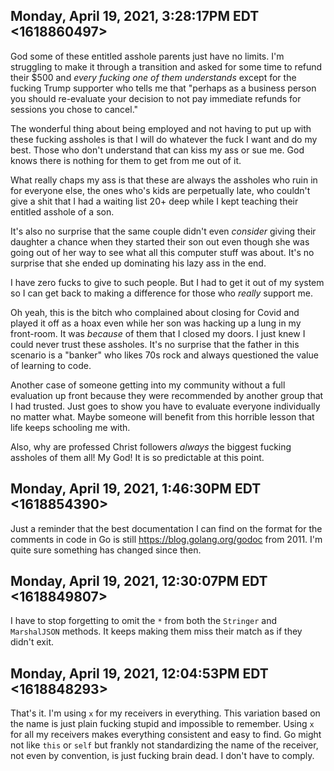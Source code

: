 ## Monday, April 19, 2021, 3:28:17PM EDT <1618860497>

God some of these entitled asshole parents just have no limits. I'm
struggling to make it through a transition and asked for some time to
refund their \$500 and *every fucking one of them understands* except
for the fucking Trump supporter who tells me that "perhaps as a business
person you should re-evaluate your decision to not pay immediate refunds
for sessions you chose to cancel." 

The wonderful thing about being employed and not having to put up with
these fucking assholes is that I will do whatever the fuck I want and do
my best. Those who don't understand that can kiss my ass or sue me. God
knows there is nothing for them to get from me out of it.

What really chaps my ass is that these are always the assholes who ruin
in for everyone else, the ones who's kids are perpetually late, who
couldn't give a shit that I had a waiting list 20+ deep while I kept
teaching their entitled asshole of a son.

It's also no surprise that the same couple didn't even *consider* giving
their daughter a chance when they started their son out even though she
was going out of her way to see what all this computer stuff was about.
It's no surprise that she ended up dominating his lazy ass in the end.

I have zero fucks to give to such people. But I had to get it out of my
system so I can get back to making a difference for those who *really*
support me.

Oh yeah, this is the bitch who complained about closing for Covid and
played it off as a hoax even while her son was hacking up a lung in my
front-room. It was *because* of them that I closed my doors. I just knew
I could never trust these assholes. It's no surprise that the father in
this scenario is a "banker" who likes 70s rock and always questioned the
value of learning to code.

Another case of someone getting into my community without a full
evaluation up front because they were recommended by another group that
I had trusted. Just goes to show you have to evaluate everyone
individually no matter what. Maybe someone will benefit from this
horrible lesson that life keeps schooling me with.

Also, why are professed Christ followers *always* the biggest fucking
assholes of them all! My God! It is so predictable at this point.

## Monday, April 19, 2021, 1:46:30PM EDT <1618854390>

Just a reminder that the best documentation I can find on the format for
the comments in code in Go is still <https://blog.golang.org/godoc> from
2011. I'm quite sure something has changed since then.

## Monday, April 19, 2021, 12:30:07PM EDT <1618849807>

I have to stop forgetting to omit the `*` from both the `Stringer` and
`MarshalJSON` methods. It keeps making them miss their match as if they
didn't exit.

## Monday, April 19, 2021, 12:04:53PM EDT <1618848293>

That's it. I'm using `x` for my receivers in everything. This variation
based on the name is just plain fucking stupid and impossible to
remember. Using `x` for all my receivers makes everything consistent and
easy to find. Go might not like `this` or `self` but frankly not
standardizing the name of the receiver, not even by convention, is just
fucking brain dead. I don't have to comply.

